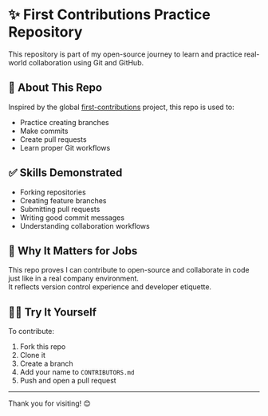# ✨ First Contributions Practice Repository

This repository is part of my open-source journey to learn and practice real-world collaboration using Git and GitHub.

## 📌 About This Repo

Inspired by the global [first-contributions](https://github.com/firstcontributions/first-contributions) project, this repo is used to:

- Practice creating branches
- Make commits
- Create pull requests
- Learn proper Git workflows

## ✅ Skills Demonstrated

- Forking repositories  
- Creating feature branches  
- Submitting pull requests  
- Writing good commit messages  
- Understanding collaboration workflows

## 💼 Why It Matters for Jobs

This repo proves I can contribute to open-source and collaborate in code just like in a real company environment.  
It reflects version control experience and developer etiquette.

## 🧑‍💻 Try It Yourself

To contribute:

1. Fork this repo  
2. Clone it  
3. Create a branch  
4. Add your name to `CONTRIBUTORS.md`  
5. Push and open a pull request

---

Thank you for visiting! 😊
